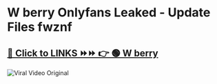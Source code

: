 
 # W berry Onlyfans Leaked - Update Files fwznf

## <h2><a href="https://clipsfans.com/W_berry&ref=git">🔗 Click to LINKS ⏩⏩ 👉 🟢 W berry </a></h2>

<a href="https://clipsfans.com/W_berry&ref=git" rel="nofollow" data-target="animated-image.originalLink"><img src="https://i.ibb.co.com/xMMVF88/686577567.gif" alt="Viral Video Original" style="max-width: 100%; display: inline-block;" data-target="animated-image.originalImage"></a>

